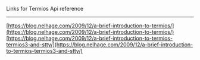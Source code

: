 Links for Termios Api reference</br>
***
[https://blog.nelhage.com/2009/12/a-brief-introduction-to-termios/](https://blog.nelhage.com/2009/12/a-brief-introduction-to-termios/) </br>
[https://blog.nelhage.com/2009/12/a-brief-introduction-to-termios-termios3-and-stty/](https://blog.nelhage.com/2009/12/a-brief-introduction-to-termios-termios3-and-stty/)</br>

